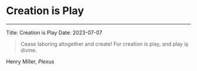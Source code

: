 # Creation is Play

---
Title: Creation is Play
Date: 2023-07-07

> Cease laboring altogether and create! For creation is play, and play iş divine.

Henry Miller, *Plexus*